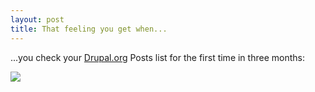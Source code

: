 ```yaml
---
layout: post
title: That feeling you get when...
---
```


<!--more-->

...you check your [Drupal.org][1] Posts list for the first time in three months:

![][2]

[1]: https://www.drupal.org
[2]: http://cdn.images.postach.io/w600_b142749e69de512299928848e58043f6.png
